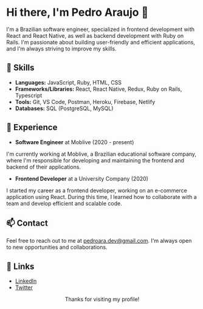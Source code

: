 # Hi there, I'm Pedro Araujo 👋

I'm a Brazilian software engineer, specialized in frontend development with React and React Native, as well as backend development with Ruby on Rails. I'm passionate about building user-friendly and efficient applications, and I'm always striving to improve my skills.

## 🚀 Skills

- **Languages:** JavaScript, Ruby, HTML, CSS
- **Frameworks/Libraries:** React, React Native, Redux, Ruby on Rails, Typescript
- **Tools:** Git, VS Code, Postman, Heroku, Firebase, Netlify
- **Databases:** SQL (PostgreSQL, MySQL)

## 💼 Experience

- **Software Engineer** at Moblive (2020 - present)

I'm currently working at Moblive, a Brazilian educational software company, where I'm responsible for developing and maintaining the frontend and backend of their applications.

- **Frontend Developer** at a University Company (2020)

I started my career as a frontend developer, working on an e-commerce application using React. During this time, I learned how to collaborate with a team and develop efficient and scalable code.

## 📫 Contact

Feel free to reach out to me at pedroara.dev@gmail.com. I'm always open to new opportunities and collaborations.

## 🔗 Links

- [LinkedIn](https://www.linkedin.com/in/pedroaraujo/)
- [Twitter](https://twitter.com/pedro_araujo__)

<!-- [![pedroara](https://github-readme-stats.vercel.app/api/top-langs/?username=pedroara&hide=html&layout=compact&theme=dracula)](https://github.com/pedroara/) -->
  
<!-- [![pedroara](https://github-readme-stats.vercel.app/api?username=pedroara&theme=dracula)](https://github.com/pedroara/) -->


<div align="center">
  Thanks for visiting my profile! 
</div>
